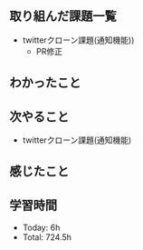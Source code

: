 ## 取り組んだ課題一覧
- twitterクローン課題(通知機能))
    - PR修正 
## わかったこと
## 次やること
-  twitterクローン課題(通知機能)
## 感じたこと
## 学習時間
- Today: 6h
- Total: 724.5h